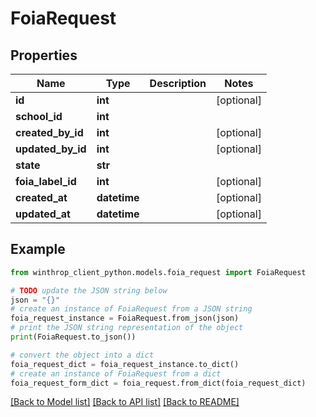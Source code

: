 # FoiaRequest


## Properties

Name | Type | Description | Notes
------------ | ------------- | ------------- | -------------
**id** | **int** |  | [optional] 
**school_id** | **int** |  | 
**created_by_id** | **int** |  | [optional] 
**updated_by_id** | **int** |  | [optional] 
**state** | **str** |  | 
**foia_label_id** | **int** |  | [optional] 
**created_at** | **datetime** |  | [optional] 
**updated_at** | **datetime** |  | [optional] 

## Example

```python
from winthrop_client_python.models.foia_request import FoiaRequest

# TODO update the JSON string below
json = "{}"
# create an instance of FoiaRequest from a JSON string
foia_request_instance = FoiaRequest.from_json(json)
# print the JSON string representation of the object
print(FoiaRequest.to_json())

# convert the object into a dict
foia_request_dict = foia_request_instance.to_dict()
# create an instance of FoiaRequest from a dict
foia_request_form_dict = foia_request.from_dict(foia_request_dict)
```
[[Back to Model list]](../README.md#documentation-for-models) [[Back to API list]](../README.md#documentation-for-api-endpoints) [[Back to README]](../README.md)


